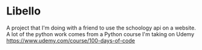 # Libello
A project that I'm doing with a friend to use the schoology api on a website. A lot of the python work comes from a Python course I'm taking on Udemy  https://www.udemy.com/course/100-days-of-code
